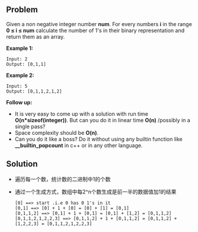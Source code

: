 ## Problem

Given a non negative integer number **num**. For every numbers **i** in the range **0 ≤ i ≤ num** calculate the number of 1's in their binary representation and return them as an array.

**Example 1:**

```
Input: 2
Output: [0,1,1]
```

**Example 2:**

```
Input: 5
Output: [0,1,1,2,1,2]
```

**Follow up:**

- It is very easy to come up with a solution with run time **O(n\*sizeof(integer))**. But can you do it in linear time **O(n)** /possibly in a single pass?
- Space complexity should be **O(n)**.
- Can you do it like a boss? Do it without using any builtin function like **__builtin_popcount** in c++ or in any other language.



## Solution

* 遍历每一个数，统计数的二进制中1的个数

* 通过一个生成方式，数组中每2^n个数生成是前一半的数据值加1的结果

  ```
  [0] ==> start .i.e 0 has 0 1's in it
  [0,1] ==> [0] + 1 + [0] = [0] + [1] = [0,1]
  [0,1,1,2] ==> [0,1] + 1 + [0,1] = [0,1] + [1,2] = [0,1,1,2]
  [0,1,1,2,1,2,2,3] ==> [0,1,1,2] + 1 + [0,1,1,2] = [0,1,1,2] + [1,2,2,3] = [0,1,1,2,1,2,2,3]
  ```

